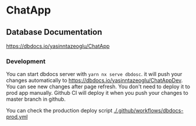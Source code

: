 

# ChatApp

## Database Documentation

https://dbdocs.io/yasinntazeoglu/ChatApp

### Development
You can start dbdocs server with `yarn nx serve dbdosc`. it will push your changes automatically to https://dbdocs.io/yasinntazeoglu/ChatAppDev. You can see new changes after page refresh. You don't need to deploy it to prod app manually. Github CI will deploy it when you push your changes to master branch in github.

You can check the production deploy script [./.github/workflows/dbdocs-prod.yml](./.github/workflows/dbdocs-prod.yml)
